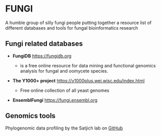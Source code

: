 # FUNGI

A humble group of silly fungi people putting together a resource list of different databases and tools for fungal bioinformatics research

## Fungi related databases
- **FungiDB** https://fungidb.org
  - is a free online resource for data mining and functional genomics analysis for fungal and oomycete species.
 
- **The Y1000+ project** https://y1000plus.wei.wisc.edu/index.html
  - Free online collection of all yeast genomes
 
- **EnsemblFungi** https://fungi.ensembl.org
 
## Genomics tools

Phylogenomic data profiling by the Satjich lab on [GitHub](https://github.com/stajichlab/PHYling)
